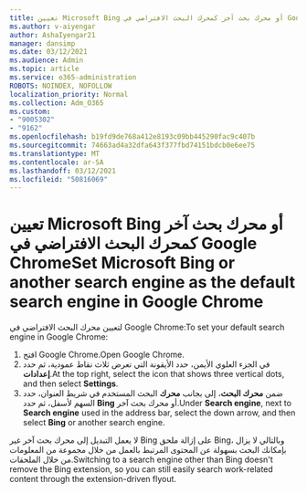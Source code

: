 ```yaml
---
title: تعيين Microsoft Bing أو محرك بحث آخر كمحرك البحث الافتراضي في Google Chrome
ms.author: v-aiyengar
author: AshaIyengar21
manager: dansimp
ms.date: 03/12/2021
ms.audience: Admin
ms.topic: article
ms.service: o365-administration
ROBOTS: NOINDEX, NOFOLLOW
localization_priority: Normal
ms.collection: Adm_O365
ms.custom:
- "9005302"
- "9162"
ms.openlocfilehash: b19fd9de768a412e8193c09bb445290fac9c407b
ms.sourcegitcommit: 74663ad4a32dfa643f377fbd74151bdcb0e6ee75
ms.translationtype: MT
ms.contentlocale: ar-SA
ms.lasthandoff: 03/12/2021
ms.locfileid: "50816069"
---
```

# <a name="set-microsoft-bing-or-another-search-engine-as-the-default-search-engine-in-google-chrome"></a><span data-ttu-id="f4f5f-102">تعيين Microsoft Bing أو محرك بحث آخر كمحرك البحث الافتراضي في Google Chrome</span><span class="sxs-lookup"><span data-stu-id="f4f5f-102">Set Microsoft Bing or another search engine as the default search engine in Google Chrome</span></span>

<span data-ttu-id="f4f5f-103">لتعيين محرك البحث الافتراضي في Google Chrome:</span><span class="sxs-lookup"><span data-stu-id="f4f5f-103">To set your default search engine in Google Chrome:</span></span>

1. <span data-ttu-id="f4f5f-104">افتح Google Chrome.</span><span class="sxs-lookup"><span data-stu-id="f4f5f-104">Open Google Chrome.</span></span>
1. <span data-ttu-id="f4f5f-105">في الجزء العلوي الأيمن، حدد الأيقونة التي تعرض ثلاث نقاط عمودية، ثم حدد **إعدادات**.</span><span class="sxs-lookup"><span data-stu-id="f4f5f-105">At the top right, select the icon that shows three vertical dots, and then select **Settings**.</span></span>
1. <span data-ttu-id="f4f5f-106">ضمن **محرك البحث**، إلى بجانب **محرك** البحث المستخدم في شريط العنوان، حدد السهم لأسفل، ثم حدد **Bing** أو محرك بحث آخر.</span><span class="sxs-lookup"><span data-stu-id="f4f5f-106">Under **Search engine**, next to **Search engine** used in the address bar, select the down arrow, and then select **Bing** or another search engine.</span></span>

<span data-ttu-id="f4f5f-107">لا يعمل التبديل إلى محرك بحث آخر غير Bing على إزالة ملحق Bing، وبالتالي لا يزال بإمكانك البحث بسهولة عن المحتوى المرتبط بالعمل من خلال مجموعة من المعلومات من خلال الملحقات.</span><span class="sxs-lookup"><span data-stu-id="f4f5f-107">Switching to a search engine other than Bing doesn't remove the Bing extension, so you can still easily search work-related content through the extension-driven flyout.</span></span>
